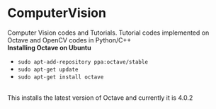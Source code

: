 # ComputerVision
Computer Vision codes and Tutorials. Tutorial codes implemented on Octave and OpenCV codes in Python/C++
<br>
**Installing Octave on Ubuntu**
- `sudo apt-add-repository ppa:octave/stable`
- `sudo apt-get update`
- `sudo apt-get install octave`
<br>
This installs the latest version of Octave and currently it is 4.0.2
